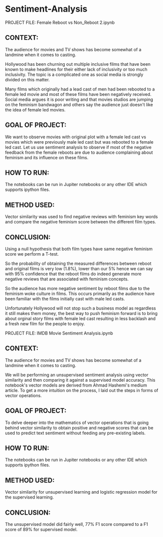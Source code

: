 # Sentiment-Analysis
PROJECT FILE: Female Reboot vs Non_Reboot 2.ipynb


## CONTEXT: 
The audience for movies and TV shows has become somewhat of a landmine when it comes to casting.

Hollywood has been churning out multiple inclusive films that have been known to make headlines for their either lack of inclusivity or too much inclusivity. The topic is a complicated one as social media is strongly divided on this matter.

Many films which originally had a lead cast of men had been rebooted to a female led movie and most of these films have been negatively received. Social media argues it is poor writing and that movies studios are jumping on the feminism bandwagon and others say the audience just doesn't like the idea of female led movies.

## GOAL OF PROJECT:
We want to observe movies with original plot with a female led cast vs movies which were previously male led cast but was rebooted to a female led cast.
Let us use sentiment analysis to observe if most of the negative feedback from the female reboots are due to audience complaining about feminism and its influence on these films.

## HOW TO RUN:
The notebooks can be run in Jupiter notebooks or any other IDE which supports ipython files.

## METHOD USED:
Vector similarity was used to find negative reviews with feminism key words and compare the negative feminism score between the different film types.

## CONCLUSION:
Using a null hypothesis that both film types have same negative feminism score we perform a T-test.

So the probability of obtaining the measured differences between reboot and original films is very low (1.8%), lower than our 5% hence we can say with 95% confidence that the reboot films do indeed generate more negative reviews that are associated with feminism concepts.

So the audience has more negative sentiment by reboot films due to the feminism woke culture in films. This occurs primarily as the audience have been familiar with the films initially cast with male led casts.

Unfortunately Hollywood will not stop such a business model as regardless it still makes them money, the best way to push feminism forward is to bring about orginal story films with female led cast resulting in less backlash and a fresh new film for the people to enjoy.

PROJECT FILE: IMDB Movie Sentiment Analysis.ipynb


## CONTEXT: 
The audience for movies and TV shows has become somewhat of a landmine when it comes to casting.

We will be performing an unsupervised sentiment analysis using vector similarity and then comparing it against a supervised model accuracy. This notebook's vector models are derived from Ahmad Hashemi's medium article. To get a more intuition on the process, I laid out the steps in forms of vector operations.

## GOAL OF PROJECT:
To delve deeper into the mathematics of vector operations that is going behind vector similarity to obtain positive and negative scores that can be used to predict text sentiment without feeding any pre-existing labels.

## HOW TO RUN:
The notebooks can be run in Jupiter notebooks or any other IDE which supports ipython files.

## METHOD USED:
Vector similarity for unsupervised learning and logistic regression model for the supervised learning.

## CONCLUSION:
The unsupervised model did fairly well, 77% F1 score compared to a F1 score of 89% for supervised model.  



